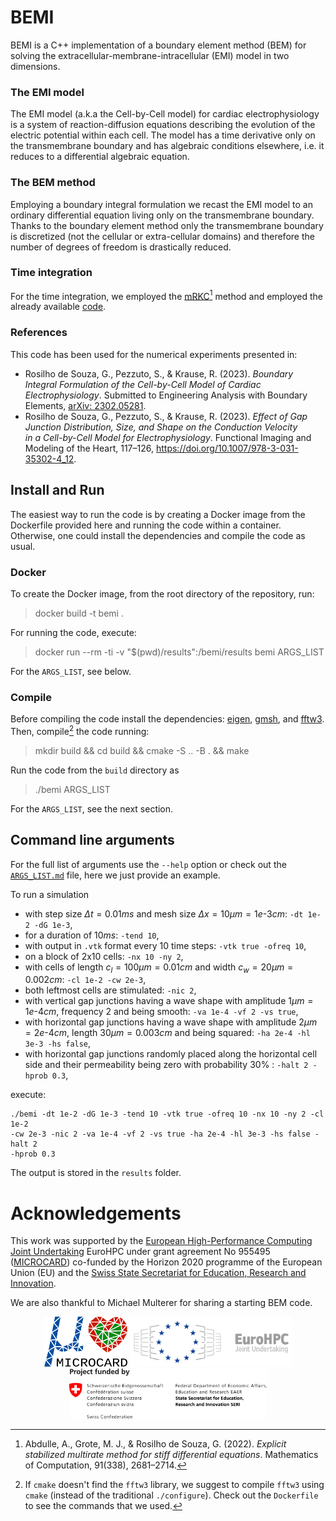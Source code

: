 # BEMI
BEMI is a C++ implementation of a boundary element method (BEM) for solving the extracellular-membrane-intracellular (EMI) model in two dimensions. 

### The EMI model
The EMI model (a.k.a the Cell-by-Cell model) for cardiac electrophysiology is a system of reaction-diffusion equations describing the evolution of the electric potential within each cell. The model has a time derivative only on the transmembrane boundary and has algebraic conditions elsewhere, i.e. it reduces to a differential algebraic equation. 

### The BEM method
Employing a boundary integral formulation we recast the EMI model to an ordinary differential equation living only on the transmembrane boundary. Thanks to the boundary element method only the transmembrane boundary is discretized (not the cellular or extra-cellular domains) and therefore the number of degrees of freedom is drastically reduced.

### Time integration
For the time integration, we employed the [mRKC](https://www.ams.org/journals/mcom/2022-91-338/S0025-5718-2022-03753-4/)[^mRKC] method and employed the already available [code](https://github.com/grosilho/mRKC).

### References
This code has been used for the numerical experiments presented in:

- Rosilho de Souza, G., Pezzuto, S., & Krause, R. (2023). _Boundary Integral Formulation of the Cell-by-Cell Model of Cardiac Electrophysiology_. Submitted to Engineering Analysis with Boundary Elements, [arXiv: 2302.05281](https://arxiv.org/abs/2302.05281).  
- Rosilho de Souza, G., Pezzuto, S., & Krause, R. (2023). _Effect of Gap Junction Distribution, Size, and Shape on the Conduction Velocity in a Cell-by-Cell Model for Electrophysiology_. Functional Imaging and Modeling of the Heart, 117–126, <https://doi.org/10.1007/978-3-031-35302-4_12>.


## Install and Run
The easiest way to run the code is by creating a Docker image from the Dockerfile provided here and running the code within a container. Otherwise, one could install the dependencies and compile the code as usual.

### Docker
To create the Docker image, from the root directory of the repository, run:
> docker build -t bemi .  

For running the code, execute:
> docker run --rm -ti -v "$(pwd)/results":/bemi/results bemi ARGS_LIST

For the `ARGS_LIST`, see below.

### Compile
Before compiling the code install the dependencies: [eigen](https://eigen.tuxfamily.org/index.php?title=Main_Page), [gmsh](https://gmsh.info/), and [fftw3](https://www.fftw.org/). Then, compile[^comp_err] the code running:
> mkdir build && cd build && cmake -S .. -B . && make

Run the code from the ``build`` directory as
> ./bemi ARGS_LIST

For the `ARGS_LIST`, see the next section.

## Command line arguments
For the full list of arguments use the `--help` option or check out the [`ARGS_LIST.md`](ARGS_LIST.md) file, here we just provide an example.

To run a simulation

- with step size $\Delta t=0.01 ms$ and mesh size $\Delta x=10\mu m=1e\text{-}3cm$: `-dt 1e-2 -dG 1e-3`,
- for a duration of $10ms$: `-tend 10`,
- with output in `.vtk` format every 10 time steps: `-vtk true -ofreq 10`,
- on a block of 2x10 cells: `-nx 10 -ny 2`,
- with cells of length $c_l=100\mu m=0.01 cm$ and width $c_w=20\mu m=0.002 cm$: `-cl 1e-2 -cw 2e-3`,
- both leftmost cells are stimulated: `-nic 2`,
- with vertical gap junctions having a wave shape with amplitude $1\mu m=1e\text{-}4 cm$, frequency $2$ and being smooth: `-va 1e-4 -vf 2 -vs true`,
- with horizontal gap junctions having a wave shape with amplitude $2\mu m=2e\text{-}4 cm$, length $30\mu m=0.003 cm$ and being squared: `-ha 2e-4 -hl 3e-3 -hs false`,
- with horizontal gap junctions randomly placed along the horizontal cell side and their permeability being zero with probability 30% : `-halt 2 -hprob 0.3`,

execute:

```
./bemi -dt 1e-2 -dG 1e-3 -tend 10 -vtk true -ofreq 10 -nx 10 -ny 2 -cl 1e-2 
-cw 2e-3 -nic 2 -va 1e-4 -vf 2 -vs true -ha 2e-4 -hl 3e-3 -hs false -halt 2 
-hprob 0.3
```

The output is stored in the `results` folder.

# Acknowledgements

This work was supported by the [European High-Performance Computing Joint Undertaking](https://eurohpc-ju.europa.eu/index_en) EuroHPC under grant agreement No 955495 ([MICROCARD](https://microcard.eu/index-en.html)) co-funded by the Horizon 2020 programme of the European Union (EU) and the [Swiss State Secretariat for Education, Research and Innovation](https://www.sbfi.admin.ch/sbfi/en/home.html).

We are also thankful to Michael Multerer for sharing a starting BEM code.

<p align="center">
  <img src="./docs/img/logo-MICROCARD.png" height="80"/>
  <img src="./docs/img/EuroHPC.jpg" height="80" />
  <img src="./docs/img/WBF_SBFI_EU_Frameworkprogramme_E_RGB_pos_quer.png" height="80" />
</p>


[^mRKC]: Abdulle, A., Grote, M. J., & Rosilho de Souza, G. (2022). _Explicit stabilized multirate method for stiff differential equations_. Mathematics of Computation, 91(338), 2681–2714.
[^comp_err]: If ``cmake`` doesn't  find the ``fftw3`` library, we suggest to compile ``fftw3`` using ``cmake`` (instead of the traditional ``./configure``). Check out the `Dockerfile` to see the commands that we used. 

